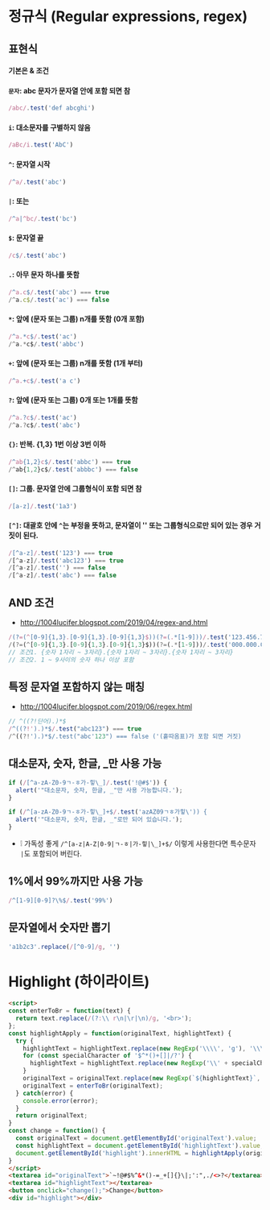 # 정규식 (Regular expressions, regex)

## 표현식
#### 기본은 & 조건
#### `문자`: abc 문자가 문자열 안에 포함 되면 참
```js
/abc/.test('def abcghi')
```

#### `i`: 대소문자를 구별하지 않음
```js
/aBc/i.test('AbC')
```

#### `^`: 문자열 시작
```js
/^a/.test('abc')
```

#### `|`: 또는
```js
/^a|^bc/.test('bc')
```

#### `$`: 문자열 끝
```js
/c$/.test('abc')
```

#### `.`: 아무 문자 하나를 뜻함
```js
/^a.c$/.test('abc') === true
/^a.c$/.test('ac') === false
```

#### `*`: 앞에 (문자 또는 그룹) n개를 뜻함 (0개 포함)
```js
/^a.*c$/.test('ac')
/^a.*c$/.test('abbc')
```

#### `+`: 앞에 (문자 또는 그룹) n개를 뜻함 (1개 부터)
```js
/^a.+c$/.test('a c')
```

#### `?`: 앞에 (문자 또는 그룹) 0개 또는 1개를 뜻함
```js
/^a.?c$/.test('ac')
/^a.?c$/.test('abc')
```

#### `{}`: 반복. {1,3} 1번 이상 3번 이하
```js
/^ab{1,2}c$/.test('abbc') === true
/^ab{1,2}c$/.test('abbbc') === false
```

#### `[]`: 그룹. 문자열 안에 그룹형식이 포함 되면 참
```js
/[a-z]/.test('1a3')
```

#### `[^]`: 대괄호 안에 `^`는 부정을 뜻하고, 문자열이 '' 또는 그룹형식으로만 되어 있는 경우 거짓이 된다.
```js
/[^a-z]/.test('123') === true
/[^a-z]/.test('abc123') === true
/[^a-z]/.test('') === false
/[^a-z]/.test('abc') === false
```

## AND 조건
* http://1004lucifer.blogspot.com/2019/04/regex-and.html
```js
/(?=(^[0-9]{1,3}.[0-9]{1,3}.[0-9]{1,3}$))(?=(.*[1-9]))/.test('123.456.789') === true
/(?=(^[0-9]{1,3}.[0-9]{1,3}.[0-9]{1,3}$))(?=(.*[1-9]))/.test('000.000.000') === false
// 조건1. {숫자 1자리 ~ 3자리}.{숫자 1자리 ~ 3자리}.{숫자 1자리 ~ 3자리}
// 조건2. 1 ~ 9사이의 숫자 하나 이상 포함
```

## 특정 문자열 포함하지 않는 매칭
* http://1004lucifer.blogspot.com/2019/06/regex.html
```js
// ^((?!단어).)*$
/^((?!').)*$/.test("abc123") === true
/^((?!').)*$/.test("abc'123") === false ('(홑따옴표)가 포함 되면 거짓)
```

## 대소문자, 숫자, 한글, _만 사용 가능
```js
if (/[^a-zA-Z0-9ㄱ-ㅎ가-힣\_]/.test('!@#$')) {
  alert('"대소문자, 숫자, 한글, _"만 사용 가능합니다.');
}

if (/^[a-zA-Z0-9ㄱ-ㅎ가-힣\_]+$/.test('azAZ09ㄱㅎ가힣\')) {
  alert('"대소문자, 숫자, 한글, _"로만 되어 있습니다.');
}
```
* ❕ 가독성 좋게 `/^[a-z|A-Z|0-9|ㄱ-ㅎ|가-힣|\_]+$/` 이렇게 사용한다면 특수문자 `|`도 포함되어 버린다. 

## 1%에서 99%까지만 사용 가능
```js
/^[1-9][0-9]?\%$/.test('99%')
```

## 문자열에서 숫자만 뽑기
```js
'a1b2c3'.replace(/[^0-9]/g, '')
```

# Highlight (하이라이트)
```html
<script>
const enterToBr = function(text) {
  return text.replace(/(?:\\ r\n|\r|\n)/g, '<br>');
};
const highlightApply = function(originalText, highlightText) {
  try {
    highlightText = highlightText.replace(new RegExp('\\\\', 'g'), '\\\\');
    for (const specialCharacter of '$^*()+[]|/?') {
      highlightText = highlightText.replace(new RegExp('\\' + specialCharacter, 'g'), '\\$&');
    }
    originalText = originalText.replace(new RegExp(`${highlightText}`, 'gi'), '<span style="color: orange;">$&</span>');
    originalText = enterToBr(originalText);
  } catch(error) {
    console.error(error);
  }
  return originalText;
}
const change = function() {
  const originalText = document.getElementById('originalText').value;
  const highlightText = document.getElementById('highlightText').value;
  document.getElementById('highlight').innerHTML = highlightApply(originalText, highlightText);
}
</script>
<textarea id="originalText">`~!@#$%^&*()-=_+[]{}\|;':",./<>?</textarea>
<textarea id="highlightText"></textarea>
<button onclick="change();">Change</button>
<div id="highlight"></div>
```
